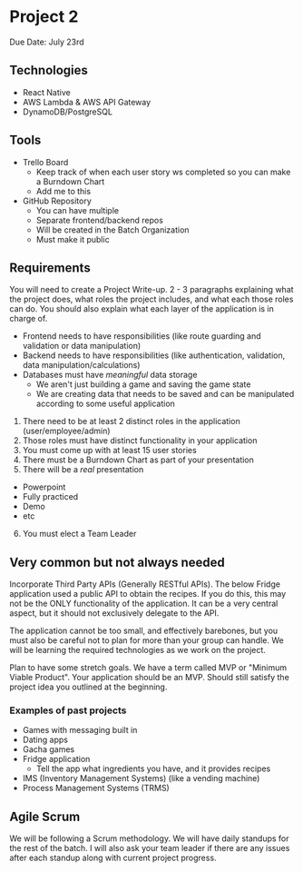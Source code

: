 # Project 2

Due Date: July 23rd

## Technologies

- React Native
- AWS Lambda & AWS API Gateway
- DynamoDB/PostgreSQL

## Tools
- Trello Board
  - Keep track of when each user story ws completed so you can make a Burndown Chart
  - Add me to this
- GitHub Repository
  - You can have multiple
  - Separate frontend/backend repos
  - Will be created in the Batch Organization
  - Must make it public

## Requirements
You will need to create a Project Write-up. 2 - 3 paragraphs explaining what the project does, what roles the project includes, and what each those roles can do. You should also explain what each layer of the application is in charge of.

- Frontend needs to have responsibilities (like route guarding and validation or data manipulation)
- Backend needs to have responsibilities (like authentication, validation, data manipulation/calculations)
- Databases must have *meaningful* data storage
  - We aren't just building a game and saving the game state
  - We are creating data that needs to be saved and can be manipulated according to some useful application

1. There need to be at least 2 distinct roles in the application (user/employee/admin)
2. Those roles must have distinct functionality in your application
3. You must come up with at least 15 user stories
4. There must be a Burndown Chart as part of your presentation
5. There will be a *real* presentation
  - Powerpoint
  - Fully practiced
  - Demo
  - etc
6. You must elect a Team Leader

## Very common but not always needed
Incorporate Third Party APIs (Generally RESTful APIs).
The below Fridge application used a public API to obtain the recipes.
If you do this, this may not be the ONLY functionality of the application.
It can be a very central aspect, but it should not exclusively delegate to the API.

The application cannot be too small, and effectively barebones, but you must also be careful
not to plan for more than your group can handle.
We will be learning the required technologies as we work on the project.

Plan to have some stretch goals.
We have a term called MVP or "Minimum Viable Product". Your application should be an MVP.
Should still satisfy the project idea you outlined at the beginning.

### Examples of past projects
- Games with messaging built in
- Dating apps
- Gacha games
- Fridge application
  - Tell the app what ingredients you have, and it provides recipes
- IMS (Inventory Management Systems) (like a vending machine)
- Process Management Systems (TRMS)

## Agile Scrum

We will be following a Scrum methodology.
We will have daily standups for the rest of the batch.
I will also ask your team leader if there are any issues after each standup along with current project progress.